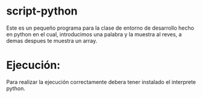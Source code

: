 # script-python
Este es un pequeño programa para la clase de entorno de desarrollo hecho en python en el cual, introducimos una palabra y la muestra al reves, a demas despues te muestra un array.
# Ejecución:
Para realizar la ejecución correctamente debera tener instalado el interprete python.
